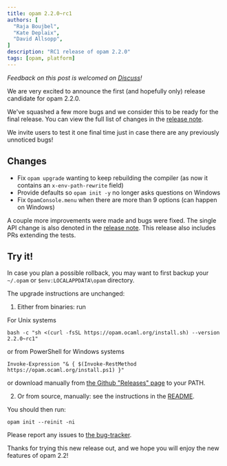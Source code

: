 ```yaml
---
title: opam 2.2.0~rc1
authors: [
  "Raja Boujbel",
  "Kate Deplaix",
  "David Allsopp",
]
description: "RC1 release of opam 2.2.0"
tags: [opam, platform]
---
```


_Feedback on this post is welcomed on [Discuss](https://discuss.ocaml.org/t/ann-opam-2-2-0-rc1-release/14842)!_

We are very excited to announce the first (and hopefully only) release candidate for opam 2.2.0.

We've squashed a few more bugs and we consider this to be ready for the final release. You can view the full list of changes in the [release note](https://github.com/ocaml/opam/releases/tag/2.2.0-rc1).

We invite users to test it one final time just in case there are any previously unnoticed bugs!

## Changes

* Fix `opam upgrade` wanting to keep rebuilding the compiler (as now it contains an `x-env-path-rewrite` field)
* Provide defaults so `opam init -y` no longer asks questions on Windows
* Fix `OpamConsole.menu` when there are more than 9 options (can happen on Windows)
 
A couple more improvements were made and bugs were fixed.
The single API change is also denoted in the
[release note](https://github.com/ocaml/opam/releases/tag/2.2.0-rc1).
This release also includes PRs extending the tests.

## Try it!

In case you plan a possible rollback, you may want to first backup your
`~/.opam` or `$env:LOCALAPPDATA\opam` directory.

The upgrade instructions are unchanged:

1. Either from binaries: run

For Unix systems
```
bash -c "sh <(curl -fsSL https://opam.ocaml.org/install.sh) --version 2.2.0~rc1"
```
or from PowerShell for Windows systems
```
Invoke-Expression "& { $(Invoke-RestMethod https://opam.ocaml.org/install.ps1) }"
```
or download manually from [the Github "Releases" page](https://github.com/ocaml/opam/releases/tag/2.2.0-rc1) to your PATH.

2. Or from source, manually: see the instructions in the [README](https://github.com/ocaml/opam/tree/2.2.0-rc1#compiling-this-repo).


You should then run:
```
opam init --reinit -ni
```


Please report any issues to [the bug-tracker](https://github.com/ocaml/opam/issues).

Thanks for trying this new release out, and we hope you will enjoy the new features of opam 2.2!
